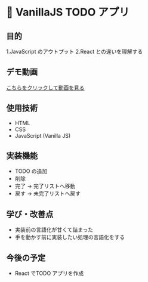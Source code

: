 # 🌱 VanillaJS TODO アプリ

## 目的
1.JavaScript のアウトプット
2.React との違いを理解する

## デモ動画
[こちらをクリックして動画を見る](./todo-app-js.mov)

## 使用技術
- HTML
- CSS
- JavaScript (Vanilla JS)

## 実装機能
- TODO の追加
- 削除
- 完了 → 完了リストへ移動
- 戻す → 未完了リストへ戻す

## 学び・改善点
- 実装前の言語化が甘くて詰まった
- 手を動かす前に実装したい処理の言語化をする

## 今後の予定
- React でTODO アプリを作成